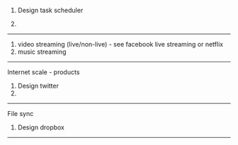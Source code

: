 

1. Design task scheduler

2. 
  --------

1. video streaming (live/non-live) - see facebook live streaming or netflix
2. music streaming

  ---

Internet scale - products 

1. Design twitter
2. 

---
File sync
1. Design dropbox

---


